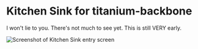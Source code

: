 # Kitchen Sink for titanium-backbone

I won't lie to you. There's not much to see yet. This is still VERY
early.

![Screenshot of Kitchen Sink entry screen](https://img.skitch.com/20120308-gthwmbfwipw1iud4pwppjq4wtw.png)
